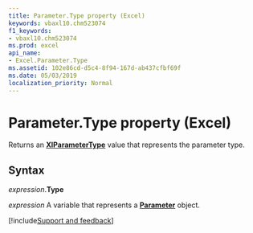 ```yaml
---
title: Parameter.Type property (Excel)
keywords: vbaxl10.chm523074
f1_keywords:
- vbaxl10.chm523074
ms.prod: excel
api_name:
- Excel.Parameter.Type
ms.assetid: 102e86cd-d5c4-8f94-167d-ab437cfbf69f
ms.date: 05/03/2019
localization_priority: Normal
---
```



# Parameter.Type property (Excel)

Returns an **[XlParameterType](Excel.XlParameterType.md)** value that represents the parameter type.


## Syntax

_expression_.**Type**

_expression_ A variable that represents a **[Parameter](Excel.Parameter.md)** object.




[!include[Support and feedback](~/includes/feedback-boilerplate.md)]